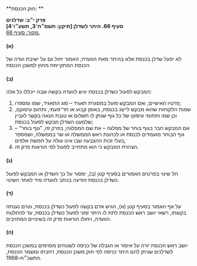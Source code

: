 **חוק הכנסת: **

**פרק י״ב: שדלנים**  
**סעיף 66. היתר לשדלן [תיקון: תשס״ח־3, תשע״ו־4]**  
[מקור: סעיף 66. ](https://he.wikisource.org/wiki/חוק_הכנסת#סעיף_66)  

#### (א)

לא יפעל שדלן בכנסת אלא בהיתר מאת הוועדה; האמור יחול גם על ישיבת ועדה של הכנסת המתקיימת מחוץ למשכן הכנסת

#### (ב)

המבקש לפעול כשדלן בכנסת יגיש לוועדה בקשה שבה ייכללו כל אלה:

1. פרטיו האישיים, ואם המבקש פועל במסגרת תאגיד – סוג התאגיד, שמו ומספרו;
2. שמות הלקוחות שהוא מבקש לייצג בכנסת, באופן קבוע או חד־פעמי, ותחום עיסוקם, וכן שמו ותחומי עיסוקו של כל גוף שנתן לו תשלום או טובת הנאה בקשר לעניין שלמענו השדלן מבקש לפעול בכנסת;
3. אם המבקש חבר בגוף בוחר של מפלגה – את שם המפלגה; בפרק זה, ”גוף בוחר“ – גוף הבוחר מועמדים לכנסת או לכהונת ראש הממשלה או שר בממשלה, ושמספר בעלי זכות ההצבעה שבו אינו עולה על חמשת אלפים;
4. הצהרת המבקש כי הוא מתחייב לפעול לפי הוראות פרק זה.

#### (ג)

חל שינוי בפרטים האמורים בסעיף קטן (ב), ימסור על כך השדלן או המבקש לפעול כשדלן בכנסת הודעה בכתב לוועדה מיד לאחר השינוי.

#### (ד)

על אף האמור בסעיף קטן (א), הגיש אדם בקשה לפעול כשדלן בכנסת, וטרם נענתה בקשתו, רשאי יושב ראש הכנסת לתת לו היתר זמני לפעול כשדלן בכנסת, עד להחלטת הוועדה, ויחולו הוראות פרק זה בשינויים המחויבים.

#### (ה)

יושב ראש הכנסת יורה על איסור או הגבלה של כניסה לשטחים מסוימים במשכן הכנסת לשדלנים שניתן להם היתר כניסה לפי חוק משכן הכנסת, רחבתו ומשמר הכנסת, התשכ״ח–1968.